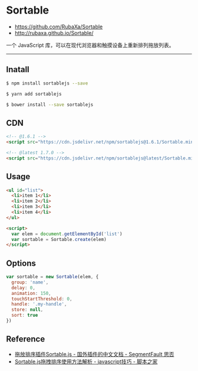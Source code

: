 # Sortable

- <https://github.com/RubaXa/Sortable>
- <http://rubaxa.github.io/Sortable/>

一个 JavaScript 库，可以在现代浏览器和触摸设备上重新排列拖放列表。

---

## Inatall

```bash
$ npm install sortablejs --save
```

```bash
$ yarn add sortablejs
```

```bash
$ bower install --save sortablejs
```

## CDN

```html
<!-- @1.6.1 -->
<script src="https://cdn.jsdelivr.net/npm/sortablejs@1.6.1/Sortable.min.js"></script>

<!-- @latest 1.7.0 -->
<script src="https://cdn.jsdelivr.net/npm/sortablejs@latest/Sortable.min.js"></script>
```

## Usage

```html
<ul id="list">
  <li>item 1</li>
  <li>item 2</li>
  <li>item 3</li>
  <li>item 4</li>
</ul>

<script>
  var elem = document.getElementById('list')
  var sortable = Sortable.create(elem)
</script>
```

## Options

```js
var sortable = new Sortable(elem, {
  group: 'name',
  delay: 0,
  animation: 150,
  touchStartThreshold: 0,
  handle: '.my-handle',
  store: null,
  sort: true
})
```

## Reference

- [拖放排序插件Sortable.js - 国外插件的中文文档 - SegmentFault 思否](https://segmentfault.com/a/1190000008209715)
- [Sortable.js拖拽排序使用方法解析 - javascript技巧 - 脚本之家](https://www.jb51.net/article/96446.htm)
